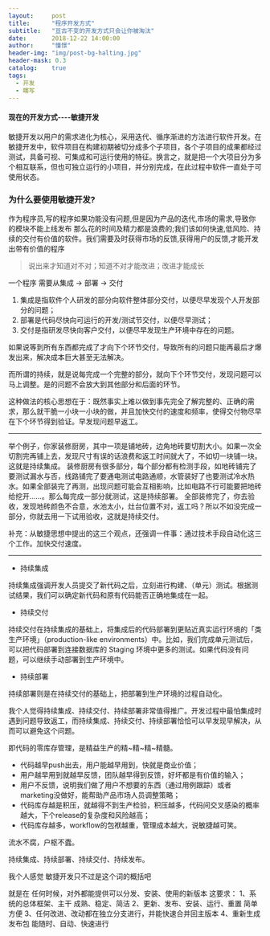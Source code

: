 ```yaml
---
layout:     post
title:      "程序开发方式"
subtitle:   "亘古不变的开发方式只会让你被淘汰"
date:       2018-12-22 14:00:00
author:     "憧憬"
header-img: "img/post-bg-halting.jpg"
header-mask: 0.3
catalog:    true
tags:
  - 开发
  - 瞎写
---
```


#### 现在的开发方式----敏捷开发

敏捷开发以用户的需求进化为核心，采用迭代、循序渐进的方法进行软件开发。在敏捷开发中，软件项目在构建初期被切分成多个子项目，各个子项目的成果都经过测试，具备可视、可集成和可运行使用的特征。换言之，就是把一个大项目分为多个相互联系，但也可独立运行的小项目，并分别完成，在此过程中软件一直处于可使用状态。

### 为什么要使用敏捷开发?

作为程序员,写的程序如果功能没有问题,但是因为产品的迭代,市场的需求,导致你的模块不能上线发布 那么花的时间及精力都是浪费的;我们该如何快速,低风险、持续的交付有价值的软件。我们需要及时获得市场的反馈,获得用户的反馈,才能开发出带有价值的程序

> 说出来才知道对不对；知道不对才能改进；改进才能成长

一个程序  需要从集成 -> 部署 -> 交付

1. 集成是指软件个人研发的部分向软件整体部分交付，以便尽早发现个人开发部分的问题；
2. 部署是代码尽快向可运行的开发/测试节交付，以便尽早测试；
3. 交付是指研发尽快向客户交付，以便尽早发现生产环境中存在的问题。

如果说等到所有东西都完成了才向下个环节交付，导致所有的问题只能再最后才爆发出来，解决成本巨大甚至无法解决。

而所谓的持续，就是说每完成一个完整的部分，就向下个环节交付，发现问题可以马上调整。是的问题不会放大到其他部分和后面的环节。

这种做法的核心思想在于：既然事实上难以做到事先完全了解完整的、正确的需求，那么就干脆一小块一小块的做，并且加快交付的速度和频率，使得交付物尽早在下个环节得到验证。早发现问题早返工。

---
举个例子，你家装修厨房，其中一项是铺地砖，边角地砖要切割大小。如果一次全切割完再铺上去，发现尺寸有误的话浪费和返工时间就大了，不如切一块铺一块。这就是持续集成。
装修厨房有很多部分，每个部分都有检测手段，如地砖铺完了要测试漏水与否，线路铺完了要通电测试电路通顺，水管装好了也要测试冷水热水。如果全部装完了再测，出现问题可能会互相影响，比如电路不行可能要把地砖给挖开……。那么每完成一部分就测试，这是持续部署。
全部装修完了，你去验收，发现地砖颜色不合意，水池太小，灶台位置不对，返工吗？所以不如没完成一部分，你就去用一下试用验收，这就是持续交付。

补充：从敏捷思想中提出的这三个观点，还强调一件事：通过技术手段自动化这三个工作。加快交付速度。

---

+ 持续集成

持续集成强调开发人员提交了新代码之后，立刻进行构建、（单元）测试。根据测试结果，我们可以确定新代码和原有代码能否正确地集成在一起。

+ 持续交付

持续交付在持续集成的基础上，将集成后的代码部署到更贴近真实运行环境的「类生产环境」（production-like environments）中。比如，我们完成单元测试后，可以把代码部署到连接数据库的 Staging 环境中更多的测试。如果代码没有问题，可以继续手动部署到生产环境中。

+ 持续部署

持续部署则是在持续交付的基础上，把部署到生产环境的过程自动化。

我个人觉得持续集成、持续交付、持续部署非常值得推广。开发过程中最怕集成时遇到问题导致返工，而持续集成、持续交付、持续部署恰恰可以早发现早解决，从而可以避免这个问题。

即代码的零库存管理，是精益生产的精~精~精~精髓。

- 代码越早push出去，用户能越早用到，快就是商业价值；
- 用户越早用到就越早反馈，团队越早得到反馈，好坏都是有价值的输入；
- 用户不反馈，说明我们做了用户不想要的东西（通过用例跟踪）或者marketing没做好，能帮助产品市场人员调整策略；
- 代码库存越是积压，就越得不到生产检验，积压越多，代码间交叉感染的概率越大，下个release的复杂度和风险越高；
- 代码库存越多，workflow的包袱越重，管理成本越大，说敏捷越可笑。

流水不腐，户枢不蠹。

持续集成、持续部署、持续交付、持续发布。

我个人感觉 敏捷开发只不过是这个词的概括吧

就是在 任何时候，对外都能提供可以分发、安装、使用的新版本
这要求：
1、系统的总体框架、主干 成熟、稳定、简洁
2、更新、发布、安装、运行、重置 简单方便
3、任何改进、改动都在独立分支进行，并能快速合并回主版本
4、重新生成发布包 能随时、自动、快速进行